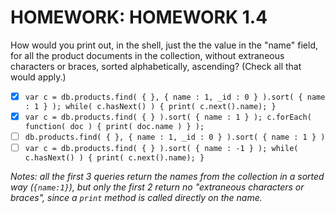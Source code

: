 # HOMEWORK: HOMEWORK 1.4
How would you print out, in the shell, just the the value in the "name" field, for all the product documents in the collection, without extraneous characters or braces, sorted alphabetically, ascending? (Check all that would apply.)

- [x] `var c = db.products.find( { }, { name : 1, _id : 0 } ).sort( { name : 1 } ); while( c.hasNext() ) { print( c.next().name); }`
- [x] `var c = db.products.find( { } ).sort( { name : 1 } ); c.forEach( function( doc ) { print( doc.name ) } );`
- [ ] `db.products.find( { }, { name : 1, _id : 0 } ).sort( { name : 1 } )`
- [ ] `var c = db.products.find( { } ).sort( { name : -1 } ); while( c.hasNext() ) { print( c.next().name); }`

*Notes: all the first 3 queries return the names from the collection in a sorted way (`{name:1}`), but only the first 2 return no "extraneous characters or braces", since a `print` method is called directly on the name.*
